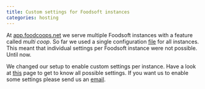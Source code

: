 ```yaml
---
title: Custom settings for Foodsoft instances
categories: hosting
---
```


At [app.foodcoops.net](https://app.foodcoops.net) we serve multiple Foodsoft instances with a feature called *multi coop*. So far we used a single configuration [file](https://github.com/foodcoops/foodsoft/blob/master/config/app_config.yml.SAMPLE) for all instances. This meant that individual settings per Foodsoft instance were not possible. Until now.

We changed our setup to enable custom settings per instance. Have a look at [this](https://github.com/foodcoops/foodcoops.net/blob/master/Ansible/roles/foodsoft/Configuration.md) page to get to know all possible settings. If you want us to enable some settings please send us an [email](mailto:support@lists.foodcoops.net).
